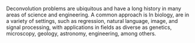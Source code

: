 Deconvolution problems are ubiquitous and have a long history in many areas of science and engineering. A common approach is In biology,  are in a variety of settings, such as regression, natural language, image, and signal processing, with applications in fields as diverse as genetics, microscopy, geology, astronomy, engineering, among others. 
